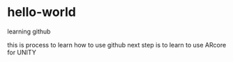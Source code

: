 # hello-world
learning github

this is process to learn how to use github
next step is to learn to use ARcore for UNITY 
